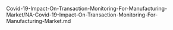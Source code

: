 


Covid-19-Impact-On-Transaction-Monitoring-For-Manufacturing-Market/NA-Covid-19-Impact-On-Transaction-Monitoring-For-Manufacturing-Market.md
